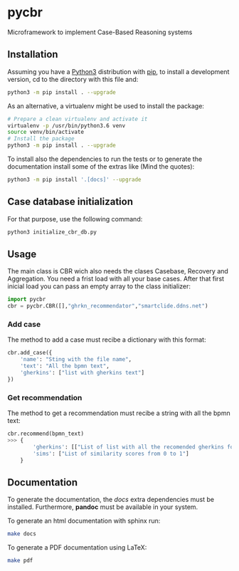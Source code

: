 # pycbr

Microframework to implement Case-Based Reasoning systems

## Installation

Assuming you have a [Python3](https://www.python.org/) distribution with [pip](https://pip.pypa.io/en/stable/installing/), to install a development version, cd to the directory with this file and:

```bash
python3 -m pip install . --upgrade
```

As an alternative, a virtualenv might be used to install the package:

```bash
# Prepare a clean virtualenv and activate it
virtualenv -p /usr/bin/python3.6 venv
source venv/bin/activate
# Install the package
python3 -m pip install . --upgrade
```

To install also the dependencies to run the tests or to generate the documentation install some of the extras like (Mind the quotes):

```bash
python3 -m pip install '.[docs]' --upgrade
```

## Case database initialization

For that purpose, use the following command:

```bash
python3 initialize_cbr_db.py
```

## Usage

The main class is CBR wich also needs the clases Casebase, Recovery and Aggregation. You need a frist load with all your base cases. After that first inicial load you can pass an empty array to the class initializer:

```python
import pycbr
cbr = pycbr.CBR([],"ghrkn_recommendator","smartclide.ddns.net")
```

### Add case

The method to add a case must recibe a dictionary with this format:

```python
cbr.add_case({
    'name': "Sting with the file name",
    'text': "All the bpmn text",
    'gherkins': ["list with gherkins text"]
})
```

### Get recommendation

The  method to get a recommendation must recibe a string with all the bpmn text:

```python
cbr.recommend(bpmn_text)
>>> {
        'gherkins': [["List of list with all the recomended gherkins for the first 5 matches"]],
        'sims': ["List of similarity scores from 0 to 1"]
    }
```

## Documentation

To generate the documentation, the *docs* extra dependencies must be installed. Furthermore, **pandoc** must be available in your system.

To generate an html documentation with sphinx run:
```bash
make docs
```

To generate a PDF documentation using LaTeX:
```bash
make pdf
```